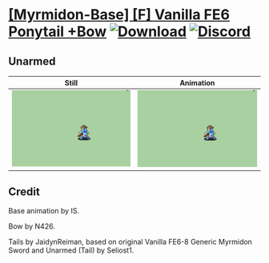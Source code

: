 # [\[Myrmidon-Base\] \[F\] Vanilla FE6 Ponytail +Bow](./) [![Download](https://img.shields.io/badge/Download--red?style=social&logo=github)](https://minhaskamal.github.io/DownGit/#/home?url=https://github.com/Klokinator/FE-Repo/tree/main/Battle%20Animations%2FInfantry%20-%20(Swd)%20Myrms%20and%20Swordmasters%2F%5BMyrmidon-Base%5D%20%5BF%5D%20Vanilla%20FE6%20Ponytail%20%2BBow%2F8.%20Unarmed%20(Tail)) [![Discord](https://img.shields.io/badge/Discord--blue?style=social&logo=discord)](https://discord.gg/C7VNGnyTPA)

## Unarmed

| Still | Animation |
| :---: | :-------: |
| ![Unarmed still](./Unarmed_000.png) | ![Unarmed](./Unarmed.gif) |

## Credit

Base animation by IS.

Bow by N426.

Tails by JaidynReiman, based on original Vanilla FE6-8 Generic Myrmidon Sword and Unarmed (Tail) by Seliost1.
